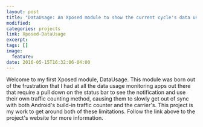 ```yaml
---
layout: post
title: "DataUsage: An Xposed module to show the current cycle's data usage in the status bar"
modified:
categories: projects
link: Xposed-DataUsage
excerpt:
tags: []
image:
  feature:
date: 2016-05-15T16:32:06-04:00
---
```


Welcome to my first Xposed module, DataUsage. This module was born out of the frustration that I had at all the data usage monitoring apps out there that require a pull down on the status bar to see the notification and use their own traffic counting method, causing them to slowly get out of sync with both Android's build-in traffic counter and the carrier's. This project is my work to get around both of these limitations. Follow the link above to the project's website for more information.

